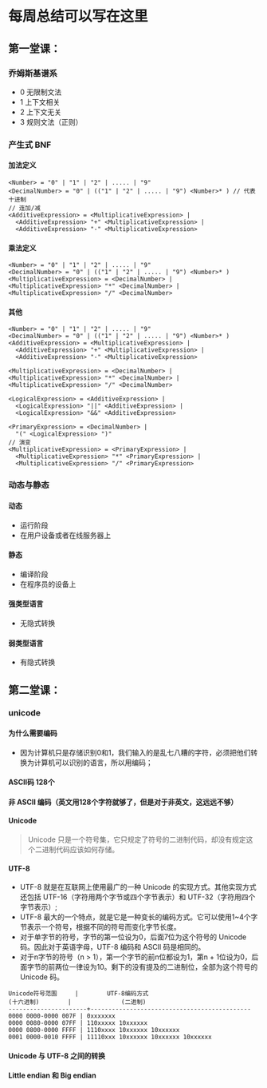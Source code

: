 # 每周总结可以写在这里
## 第一堂课：
### 乔姆斯基谱系
 - 0 无限制文法
 - 1 上下文相关
 - 2 上下文无关
 - 3 规则文法（正则）
### 产生式 BNF
  #### 加法定义
  ```
  <Number> = "0" | "1" | "2" | ..... | "9"
  <DecimalNumber> = "0" | (("1" | "2" | ..... | "9") <Number>* ) // 代表十进制
  // 连加/减
  <AdditiveExpression> = <MultiplicativeExpression> |
    <AdditiveExpression> "+" <MultiplicativeExpression> |
    <AdditiveExpression> "-" <MultiplicativeExpression>
  ```
  #### 乘法定义
  ```
  <Number> = "0" | "1" | "2" | ..... | "9"
  <DecimalNumber> = "0" | (("1" | "2" | ..... | "9") <Number>* )
  <MultiplicativeExpression> = <DecimalNumber> |
  <MultiplicativeExpression> "*" <DecimalNumber> |
  <MultiplicativeExpression> "/" <DecimalNumber>
  ```
  #### 其他
  ```
  <Number> = "0" | "1" | "2" | ..... | "9"
  <DecimalNumber> = "0" | (("1" | "2" | ..... | "9") <Number>* )
  <AdditiveExpression> = <MultiplicativeExpression> |
    <AdditiveExpression> "+" <MultiplicativeExpression> |
    <AdditiveExpression> "-" <MultiplicativeExpression>

  <MultiplicativeExpression> = <DecimalNumber> |
  <MultiplicativeExpression> "*" <DecimalNumber> |
  <MultiplicativeExpression> "/" <DecimalNumber>

  <LogicalExpression> = <AdditiveExpression> |
    <LogicalExpression> "||" <AdditiveExpression> |
    <LogicalExpression> "&&" <AdditiveExpression>

  <PrimaryExpression> = <DecimalNumber> |
    "(" <LogicalExpression> ")"
  // 演变
  <MultiplicativeExpression> = <PrimaryExpression> |
    <MultiplicativeExpression> "*" <PrimaryExpression> |
    <MultiplicativeExpression> "/" <PrimaryExpression>
  ```

### 动态与静态
  #### 动态
  - 运行阶段
  - 在用户设备或者在线服务器上
  #### 静态
  - 编译阶段
  - 在程序员的设备上
  #### 强类型语言
  - 无隐式转换
  #### 弱类型语言
  - 有隐式转换
## 第二堂课：
### unicode
#### 为什么需要编码
- 因为计算机只是存储识别0和1，我们输入的是乱七八糟的字符，必须把他们转换为计算机可以识别的语言，所以用编码；
#### ASCII码 128个
#### 非 ASCII 编码（英文用128个字符就够了，但是对于非英文，这远远不够）
#### Unicode
> Unicode 只是一个符号集，它只规定了符号的二进制代码，却没有规定这个二进制代码应该如何存储。
#### UTF-8
- UTF-8 就是在互联网上使用最广的一种 Unicode 的实现方式。其他实现方式还包括 UTF-16（字符用两个字节或四个字节表示）和 UTF-32（字符用四个字节表示）;
- UTF-8 最大的一个特点，就是它是一种变长的编码方式。它可以使用1~4个字节表示一个符号，根据不同的符号而变化字节长度。
- 对于单字节的符号，字节的第一位设为0，后面7位为这个符号的 Unicode 码。因此对于英语字母，UTF-8 编码和 ASCII 码是相同的。
- 对于n字节的符号（n > 1），第一个字节的前n位都设为1，第n + 1位设为0，后面字节的前两位一律设为10。剩下的没有提及的二进制位，全部为这个符号的 Unicode 码。
```
Unicode符号范围     |        UTF-8编码方式
(十六进制)        |              (二进制)
----------------------+---------------------------------------------
0000 0000-0000 007F | 0xxxxxxx
0000 0080-0000 07FF | 110xxxxx 10xxxxxx
0000 0800-0000 FFFF | 1110xxxx 10xxxxxx 10xxxxxx
0001 0000-0010 FFFF | 11110xxx 10xxxxxx 10xxxxxx 10xxxxxx
```
#### Unicode 与 UTF-8 之间的转换
#### Little endian 和 Big endian